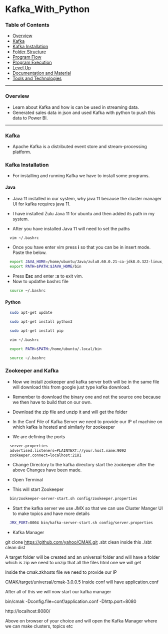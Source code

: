 # Kafka_With_Python

### Table of Contents

- [Overview](#overview)
- [Kafka](#kafka)
- [Kafka Installation](#kafka-installation)
- [Folder Structure](#folder-structure)
- [Program Flow](#program-flow)
- [Program Execution](#program-execution)
- [Level Up](#level-up)
- [Documentation and Material](#documentation-and-material)
- [Tools and Technologies](#tools-and-technologies)

---

### Overview

- Learn about Kafka and how is can be used in streaming data.
- Generated sales data in json and used Kafka with python to push this data to Power BI.

---

### Kafka

- Apache Kafka is a distributed event store and stream-processing platform.


### Kafka Installation

- For installing and running Kafka we have to install some programs.

#### Java

- Java 11 installed in our system, why java 11 because the cluster manager UI for kafka requires java 11. 
- I have installed Zulu Java 11 for ubuntu and then added its path in my system.

- After you have installed Java 11 will need to set the paths
```bash
  vim ~/.bashrc
```
- Once you have enter vim press **i** so that you can be in insert mode. Paste the below.
```bash
  export JAVA_HOME=/home/ubuntu/Java/zulu8.60.0.21-ca-jdk8.0.322-linux_x64
  export PATH=$PATH:$JAVA_HOME/bin
```

- Press **Esc** and enter **:x** to exit vim. 
- Now to updathe bashrc file
```bash
  source ~/.bashrc
```

#### Python

```bash
  sudo apt-get update
```
```bash
  sudo apt-get install python3
```
```bash
  sudo apt-get install pip
```
```bash
  vim ~/.bashrc
```
```bash
  export PATH=$PATH:/home/ubuntu/.local/bin
```
```bash
  source ~/.bashrc
```

### Zookeeper and Kafka

- Now we install zookeeper and kafka server both will be in the same file will download this from google just type kafka download.
- Remember to download the binary one and not the source one because we then have to build that on our own.
- Download the zip file and unzip it and will get the folder

- In the Conf File of Kafka Server we need to provide our IP of machine on which kafka is hosted and similarly for zookeeper
- We are defining the ports 
```bash
  server.properties
  advertised.listeners=PLAINTEXT://your.host.name:9092
  zookeeper.connect=localhost:2181
```


- Change Directory to the kafka directory start the zookeeper after the above Changes have been made. 

- Open Terminal
- This will start Zookeeper
```bash
  bin/zookeeper-server-start.sh config/zookeeper.properties
```

- Start the kafka server we use JMX so that we can use Cluster Manger UI to make topics and have more details 
```bash
  JMX_PORT=8004 bin/kafka-server-start.sh config/server.properties
```





- Kafka Manager 

git clone https://github.com/yahoo/CMAK.git
.sbt clean inside this 
./sbt clean dist

A target folder will be created and an universal folder and will have a folder which is zip we need to unzip that all the files html one we will get

Inside the cmak.zkhosts file we need to provide our IP

CMAK/target/universal/cmak-3.0.0.5
Inside conf will have application.conf

After all of this we will now start our kafka manager

bin/cmak -Dconfig.file=conf/application.conf -Dhttp.port=8080

http://localhost:8080/

Above on browser of your choice and will open the Kafka Manager where we can make clusters, topics etc
